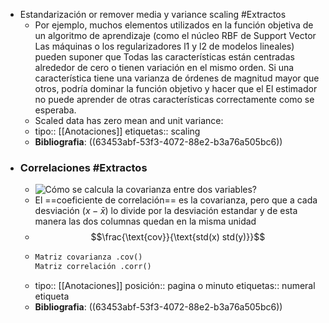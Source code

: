 - Estandarización or remover media y variance scaling #Extractos
	- Por ejemplo, muchos elementos utilizados en la función objetiva de un algoritmo de aprendizaje (como el núcleo RBF de Support Vector Las máquinas o los regularizadores l1 y l2 de modelos lineales) pueden suponer que Todas las características están centradas alrededor de cero o tienen variación en el mismo orden. Si una característica tiene una varianza de órdenes de magnitud mayor que otros, podría dominar la función objetivo y hacer que el El estimador no puede aprender de otras características correctamente como se esperaba.
	- Scaled data has zero mean and unit variance:
	- tipo:: [[Anotaciones]] 
	  etiquetas:: scaling
	- **Bibliografia**: ((63453abf-53f3-4072-88e2-b3a76a505bc6))
- ### Correlaciones #Extractos
	- ![Cómo se calcula la covarianza entre dos variables?](https://economipedia.com/wp-content/uploads/2017/10/F%C3%B3rmula-de-la-Covarianza-tama%C3%B1o-extenso.jpg)
	- El ==coeficiente de correlación== es la covarianza, pero que a cada desviación $(x - \bar{x})$ lo divide por la desviación estandar y de esta manera las dos columnas quedan en la misma unidad
	- $$\frac{\text{cov}}{\text{std(x) std(y)}}$$
	- ``` python
	  Matriz covarianza .cov()
	  Matriz correlación .corr()
	  ```
	- tipo:: [[Anotaciones]] 
	  posición:: pagina o minuto
	  etiquetas:: numeral etiqueta
	- **Bibliografia**: ((63453abf-53f3-4072-88e2-b3a76a505bc6))